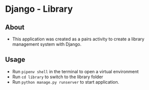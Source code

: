 # Django - Library

## About
- This application was created as a pairs activity to create a library management system with Django.

## Usage
- Run `pipenv shell` in the terminal to open a virtual environment
- Run `cd library` to switch to the library folder
- Run `python manage.py runserver` to start application.
